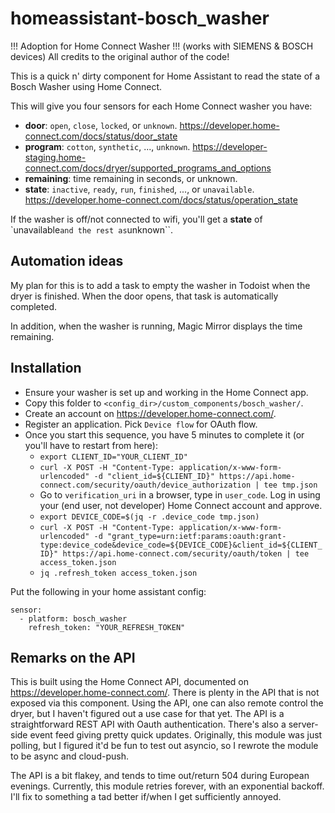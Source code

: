 # homeassistant-bosch_washer

!!! Adoption for Home Connect Washer !!! (works with SIEMENS & BOSCH devices)
All credits to the original author of the code!

This is a quick n' dirty component for Home Assistant to read the state of a Bosch Washer using Home Connect.

This will give you four sensors for each Home Connect washer you have:
- **door**: `open`, `close`, `locked`, or `unknown`. https://developer.home-connect.com/docs/status/door_state
- **program**: `cotton`, `synthetic`, ..., `unknown`. https://developer-staging.home-connect.com/docs/dryer/supported_programs_and_options
- **remaining**: time remaining in seconds, or unknown.
- **state**: `inactive`, `ready`, `run`, `finished`, ..., or `unavailable`. https://developer.home-connect.com/docs/status/operation_state

If the washer is off/not connected to wifi, you'll get a **state** of `unavailable`` and the rest as ``unknown``.

## Automation ideas
My plan for this is to add a task to empty the washer in Todoist when the dryer is finished. When the door opens, that task is automatically completed.

In addition, when the washer is running, Magic Mirror displays the time remaining.

## Installation
- Ensure your washer is set up and working in the Home Connect app.
- Copy this folder to `<config_dir>/custom_components/bosch_washer/`.
- Create an account on https://developer.home-connect.com/.
- Register an application. Pick `Device flow` for OAuth flow.
- Once you start this sequence, you have 5 minutes to complete it (or you'll have to restart from here):
  - `export CLIENT_ID="YOUR_CLIENT_ID"`
  - `curl -X POST -H "Content-Type: application/x-www-form-urlencoded" -d "client_id=${CLIENT_ID}" https://api.home-connect.com/security/oauth/device_authorization | tee tmp.json`
  - Go to `verification_uri` in a browser, type in `user_code`. Log in using your (end user, not developer) Home Connect account and approve.
  - `export DEVICE_CODE=$(jq -r .device_code tmp.json)`
  - `curl -X POST -H "Content-Type: application/x-www-form-urlencoded" -d "grant_type=urn:ietf:params:oauth:grant-type:device_code&device_code=${DEVICE_CODE}&client_id=${CLIENT_ID}" https://api.home-connect.com/security/oauth/token | tee access_token.json`
  - `jq .refresh_token access_token.json`

Put the following in your home assistant config:
```
sensor:
  - platform: bosch_washer
    refresh_token: "YOUR_REFRESH_TOKEN"
```

## Remarks on the API
This is built using the Home Connect API, documented on https://developer.home-connect.com/. There is plenty in the API that is not exposed via this component. Using the API, one can also remote control the dryer, but I haven't figured out a use case for that yet. The API is a straightforward REST API with Oauth authentication. There's also a server-side event feed giving pretty quick updates. Originally, this module was just polling, but I figured it'd be fun to test out asyncio, so I rewrote the module to be async and cloud-push.

The API is a bit flakey, and tends to time out/return 504 during European evenings. Currently, this module retries forever, with an exponential backoff. I'll fix to something a tad better if/when I get sufficiently annoyed.
